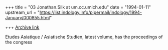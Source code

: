 +++
title = "03 Jonathan.Silk at um.cc.umich.edu"
date = "1994-01-11"
upstream_url = "https://list.indology.info/pipermail/indology/1994-January/000855.html"

+++
[Archive link](https://list.indology.info/pipermail/indology/1994-January/000855.html)

Etudes Asiatique / Asiatische Studien, latest volume, has the proceedings
of the congress





